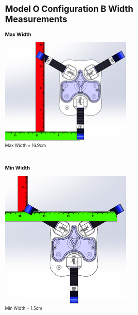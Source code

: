 # Model O Configuration B Width Measurements

### Max Width

<img src="Images/ModelO_ConfB_Width_MaxV2.png" width="400"> <br>
Max Width = 16.9cm <br>
<br>
<br>

### Min Width
<img src="Images/ModelO_ConfB_Width_MinV2.png" width="400"> <br>
Min Width = 1.5cm
